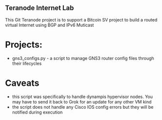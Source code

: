 
## Teranode Internet Lab
This Git Teranode project is to support a Bitcoin SV project to build a routed virtual Internet using BGP and IPv6 Muticast 

# Projects:
- gns3_configs.py - a script to manage GNS3 router config files through their lifecycles

# Caveats
- this script was specifically to handle dynampis hypervisor nodes. You may have to send it back to Grok for an update for any other VM kind
- the script does not handle any Cisco IOS config errors but they will be notified during execution
